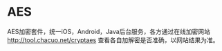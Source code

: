 # AES
AES加密套件，统一iOS，Android，Java后台服务，各方通过在线加密网站  http://tool.chacuo.net/cryptaes  查看各自加解密是否准确，以网站结果为准。
